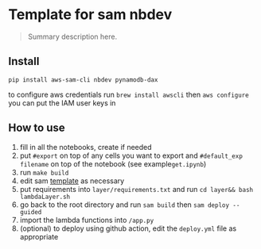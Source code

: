 # Template for sam nbdev
> Summary description here.


## Install

`pip install aws-sam-cli nbdev pynamodb-dax`

to configure aws credentials run `brew install awscli` then `aws configure`
you can put the IAM user keys in

## How to use

1. fill in all the notebooks, create if needed
2. put `#export` on top of any cells you want to export and `#default_exp filename` on top of the notebook (see example`get.ipynb`)
3. run `make build`
4. edit sam [template](https://docs.aws.amazon.com/serverless-application-model/latest/developerguide/sam-resource-function.html) as necessary
5. put requirements into `layer/requirements.txt` and run `cd layer&& bash lambdaLayer.sh`
6. go back to the root directory and run `sam build` then `sam deploy --guided`
7. import the lambda functions into `/app.py`
8. (optional) to deploy using github action, edit the `deploy.yml` file as appropriate
